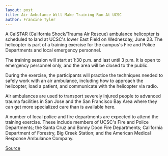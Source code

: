 ```yaml
---
layout: post
title: Air Ambulance Will Make Training Run At UCSC
author: Francine Tyler
---
```


A CalSTAR (California Shock/Trauma Air Rescue) ambulance helicopter is scheduled to land at UCSC's lower East Field on Wednesday, June 23. The helicopter is part of a training exercise for the campus's Fire and Police Departments and local emergency personnel.

The training session will start at 1:30 p.m. and last until 3 p.m. It is open to emergency personnel only, and the area will be closed to the public.

During the exercise, the participants will practice the techniques needed to safely work with an air ambulance, including how to approach the helicopter, load a patient, and communicate with the helicopter via radio.

Air ambulances are used to transport severely injured people to advanced trauma facilities in San Jose and the San Francisco Bay Area where they can get more specialized care than is available here.

A number of local police and fire departments are expected to attend the training exercise. These include members of UCSC's Fire and Police Departments; the Santa Cruz and Bonny Doon Fire Departments; California Department of Forestry, Big Creek Station; and the American Medical Response Ambulance Company.

[Source](http://www1.ucsc.edu/oncampus/currents/98-99/06-07/helicopter.htm "Permalink to Air ambulance training scheduled at UCSC; 06-07-99")
